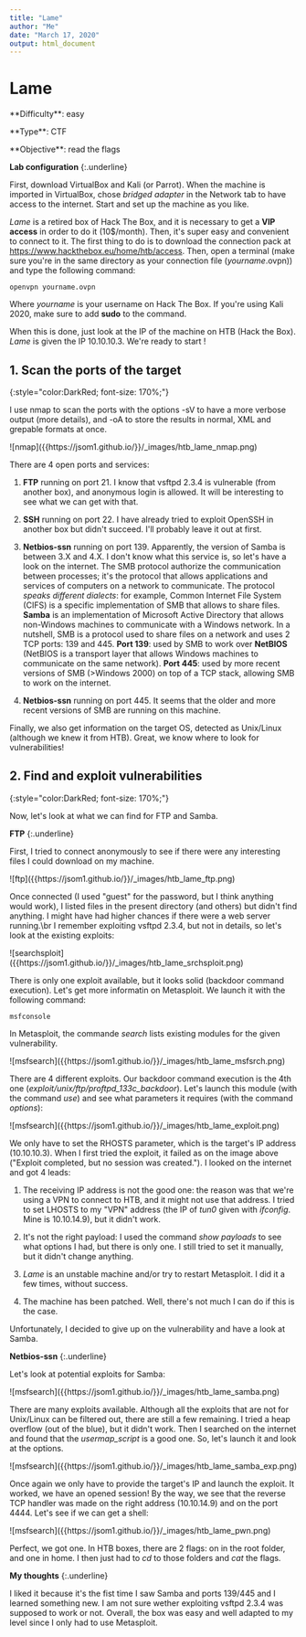 ```yaml
---
title: "Lame"
author: "Me"
date: "March 17, 2020"
output: html_document
---
```


# Lame

 <div id="boxinfo">
 <div id="textbox">
 <p class="alignleft">**Difficulty**: easy</p>
 <p class="aligncenter">**Type**: CTF</p>
 <p class="alignright">**Objective**: read the flags</p>
 </div>
 <div style="clear: both;"></div>
 </div> 

**Lab configuration**
{:.underline}

First, download VirtualBox and Kali (or Parrot). When the machine is imported in VirtualBox, chose *bridged adapter* in the Network tab to have access to the internet. Start and set up the machine as you like.

*Lame* is a retired box of Hack The Box, and it is necessary to get a **VIP access** in order to do it (10$/month). Then, it's super easy and convenient to connect to it. The first thing to do is to download the connection pack at <https://www.hackthebox.eu/home/htb/access>. Then, open a terminal (make sure you're in the same directory as your connection file (*yourname*.ovpn)) and type the following command:

~~~~
openvpn yourname.ovpn
~~~~~

Where *yourname* is your username on Hack The Box. 
If you're using Kali 2020, make sure to add **sudo** to the command.

When this is done, just look at the IP of the machine on HTB (Hack the Box). *Lame* is given the IP 10.10.10.3.
We're ready to start !

## 1. Scan the ports of the target
{:style="color:DarkRed; font-size: 170%;"}

I use nmap to scan the ports with the options -sV to have a more verbose output (more details), and -oA to store the results in normal, XML and grepable formats at once.

<div class="img_container">
![nmap]({{https://jsom1.github.io/}}/_images/htb_lame_nmap.png)
</div>

There are 4 open ports and services:

1. **FTP** running on port 21. I know that vsftpd 2.3.4 is vulnerable (from another box), and anonymous login is allowed. It will be interesting to see what we can get with that.

2. **SSH** running on port 22. I have already tried to exploit OpenSSH in another box but didn't succeed. I'll probably leave it out at first.

3. **Netbios-ssn** running on port 139. Apparently, the version of Samba is between 3.X and 4.X. I don't know what this service is, so let's have a look on the internet. 
The SMB protocol authorize the communication between processes; it's the protocol that allows applications and services of computers on a network to communicate. The protocol *speaks different dialects*: for example, Common Internet File System (CIFS) is a specific implementation of SMB that allows to share files. **Samba** is an implementation of Microsoft Active Directory that allows non-Windows machines to communicate with a Windows network.
In a nutshell, SMB is a protocol used to share files on a network and uses 2 TCP ports: 139 and 445.
**Port 139**: used by SMB to work over **NetBIOS** (NetBIOS is a transport layer that allows Windows machines to communicate on the same network).
**Port 445**: used by more recent versions of SMB (>Windows 2000) on top of a TCP stack, allowing SMB to work on the internet.

4. **Netbios-ssn** running on port 445. It seems that the older and more recent versions of SMB are running on this machine.

Finally, we also get information on the target OS, detected as Unix/Linux (although we knew it from HTB). Great, we know where to look for vulnerabilities!


## 2. Find and exploit vulnerabilities
{:style="color:DarkRed; font-size: 170%;"}

Now, let's look at what we can find for FTP and Samba.

**FTP**
{:.underline}

First, I tried to connect anonymously to see if there were any interesting files I could download on my machine.

<div class="img_container">
![ftp]({{https://jsom1.github.io/}}/_images/htb_lame_ftp.png)
</div>

Once connected (I used "guest" for the password, but I think anything would work), I listed files in the present directory (and others) but didn't find anything. I might have had higher chances if there were a web server running.\\br
I remember exploiting vsftpd 2.3.4, but not in details, so let's look at the existing exploits:

<div class="img_container">
![searchsploit]({{https://jsom1.github.io/}}/_images/htb_lame_srchsploit.png)
</div>

There is only one exploit available, but it looks solid (backdoor command execution). Let's get more informatin on Metasploit. We launch it with the following command:

~~~
msfconsole
~~~~

In Metasploit, the commande *search* lists existing modules for the given vulnerability.

<div class="img_container">
![msfsearch]({{https://jsom1.github.io/}}/_images/htb_lame_msfsrch.png)
</div>

There are 4 different exploits. Our backdoor command execution is the 4th one (*exploit/unix/ftp/proftpd_133c_backdoor*). 
Let's launch this module (with the command *use*) and see what parameters it requires (with the command *options*):

<div class="img_container">
![msfsearch]({{https://jsom1.github.io/}}/_images/htb_lame_exploit.png)
</div>

We only have to set the RHOSTS parameter, which is the target's IP address (10.10.10.3). When I first tried the exploit, it failed as on the image above ("Exploit completed, but no session was created."). I looked on the internet and got 4 leads:

1. The receiving IP address is not the good one: the reason was that we're using a VPN to connect to HTB, and it might not use that address. I tried to set LHOSTS to my "VPN" address (the IP of *tun0* given with *ifconfig*. Mine is 10.10.14.9), but it didn't work.

2. It's not the right payload: I used the command *show payloads* to see what options I had, but there is only one. I still tried to set it manually, but it didn't change anything.

3. *Lame* is an unstable machine and/or try to restart Metasploit. I did it a few times, without success.

4. The machine has been patched. Well, there's not much I can do if this is the case.

Unfortunately, I decided to give up on the vulnerability and have a look at Samba.

**Netbios-ssn**
{:.underline}

Let's look at potential exploits for Samba:

<div class="img_container">
![msfsearch]({{https://jsom1.github.io/}}/_images/htb_lame_samba.png)
</div>

There are many exploits available. Although all the exploits that are not for Unix/Linux can be filtered out, there are still a few remaining. I tried a heap overflow (out of the blue), but it didn't work. Then I searched on the internet and found that the *usermap_script* is a good one. So, let's launch it and look at the options. 

<div class="img_container">
![msfsearch]({{https://jsom1.github.io/}}/_images/htb_lame_samba_exp.png)
</div>

Once again we only have to provide the target's IP and launch the exploit. It worked, we have an opened session! By the way, we see that the reverse TCP handler was made on the right address (10.10.14.9) and on the port 4444. Let's see if we can get a shell:

<div class="img_container">
![msfsearch]({{https://jsom1.github.io/}}/_images/htb_lame_pwn.png)
</div>

Perfect, we got one. In HTB boxes, there are 2 flags: on in the root folder, and one in home. I then just had to *cd* to those folders and *cat* the flags.

**My thoughts**
{:.underline}

I liked it because it's the fist time I saw Samba and ports 139/445 and I learned something new. I am not sure wether exploiting vsftpd 2.3.4 was supposed to work or not. Overall, the box was easy and well adapted to my level since I only had to use Metasploit.
